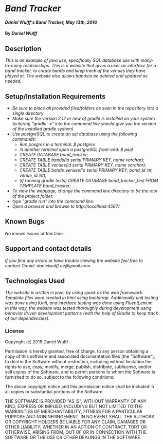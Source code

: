 # _Band Tracker_

#### _Daniel Wulff's Band Tracker, May 13th, 2016_

#### By _**Daniel Wulff**_

## Description

_This is an example of java use, specifically SQL database use with many-to-many relationships. This is a  website that gives a user an interface for a band tracker, to create bands and keep track of the venues they have played at. The website also allows bandsto be deleted and updated as needed._

## Setup/Installation Requirements

* _Be sure to place all provided files/folders as seen in the repository into a single directory_
* _Make sure the version 2.12 or new of gradle is installed on your system (entering "gradle -v" into the command line should give you the version of the installed gradle system)_
* _Use postgreSQL to create an sql database using the following commands:_
  * _Run posgres in a terminal: $ postgres_
  * _In another terminal open a postgreSQL front-end: $ psql_
  * _CREATE DATABASE band_tracker;_
  * _CREATE TABLE bands(id serial PRIMARY KEY, name varchar);_
  * _CREATE TABLE venues(id serial PRIMARY KEY, name varchar);_
  * _CREATE TABLE bands_venues(id serial PRIMARY KEY, band_id int, venue_id int);_
  * _(if running gradle tests) CREATE DATABASE band_tracker_test FROM TEMPLATE band_tracker;_
* _To view the webpage, change the command line directory to be the root of the project folder._
* _type "gradle run" into the command line._
* _Open a browser and browse to http://localhost:4567/_

## Known Bugs

_No known issues at this time._

## Support and contact details

_If you find any errors or have trouble viewing the website feel free to contact Daniel: danielwulff.ee@gmail.com_

## Technologies Used

_The website is written in java, by using spark as the web framework. Template files were created in html using bootstrap. Additionally unit testing was done using jUnit, and interface testing was done using FluentLenium. In this way, the website was tested thoroughly during development using behavior driven development patterns (with the help of Gradle to keep track of our dependencies)._

### License

Copyright (c) 2016 Daniel Wulff

Permission is hereby granted, free of charge, to any person obtaining a copy of this software and associated documentation files (the "Software"), to deal in the Software without restriction, including without limitation the rights to use, copy, modify, merge, publish, distribute, sublicense, and/or sell copies of the Software, and to permit persons to whom the Software is furnished to do so, subject to the following conditions:

The above copyright notice and this permission notice shall be included in all copies or substantial portions of the Software.

THE SOFTWARE IS PROVIDED "AS IS", WITHOUT WARRANTY OF ANY KIND, EXPRESS OR IMPLIED, INCLUDING BUT NOT LIMITED TO THE WARRANTIES OF MERCHANTABILITY, FITNESS FOR A PARTICULAR PURPOSE AND NONINFRINGEMENT. IN NO EVENT SHALL THE AUTHORS OR COPYRIGHT HOLDERS BE LIABLE FOR ANY CLAIM, DAMAGES OR OTHER LIABILITY, WHETHER IN AN ACTION OF CONTRACT, TORT OR OTHERWISE, ARISING FROM, OUT OF OR IN CONNECTION WITH THE SOFTWARE OR THE USE OR OTHER DEALINGS IN THE SOFTWARE.
